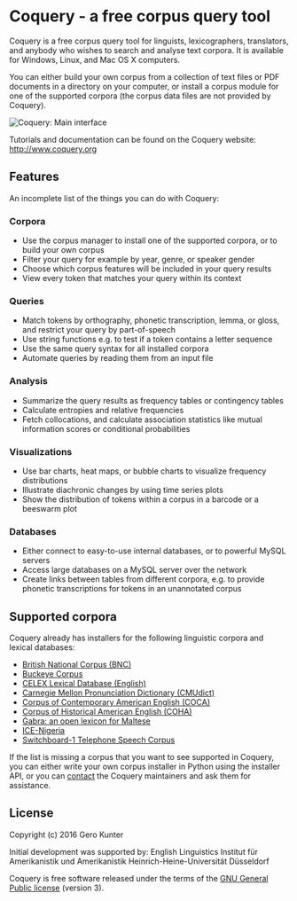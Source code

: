 # Coquery - a free corpus query tool

Coquery is a free corpus query tool for linguists, lexicographers, 
translators, and anybody who wishes to search and analyse text corpora.
It is available for Windows, Linux, and Mac OS X computers.

You can either build your own corpus from a collection of text files
or PDF documents in a directory on your computer, or install a corpus 
module for one of the supported corpora (the corpus data files are not
provided by Coquery).

![Coquery: Main interface](http://www.coquery.org/_images/showcase.png)

Tutorials and documentation can be found on the Coquery website: 
    http://www.coquery.org

## Features

An incomplete list of the things you can do with Coquery:

### Corpora
* Use the corpus manager to install one of the supported corpora, or to 
  build your own corpus
* Filter your query for example by year, genre, or speaker gender
* Choose which corpus features will be included in your query results
* View every token that matches your query within its context

### Queries
* Match tokens by orthography, phonetic transcription, lemma, or gloss, and restrict 
  your query by part-of-speech
* Use string functions e.g. to test if a token contains a letter sequence
* Use the same query syntax for all installed corpora
* Automate queries by reading them from an input file

### Analysis
* Summarize the query results as frequency tables or contingency tables
* Calculate entropies and relative frequencies
* Fetch collocations, and calculate association statistics like mutual 
  information scores or conditional probabilities

### Visualizations

* Use bar charts, heat maps, or bubble charts to visualize frequency 
  distributions
* Illustrate diachronic changes by using time series plots
* Show the distribution of tokens within a corpus in a barcode or a beeswarm 
  plot

### Databases

* Either connect to easy-to-use internal databases, or to powerful MySQL 
  servers
* Access large databases on a MySQL server over the network
* Create links between tables from different corpora, e.g. to provide
  phonetic transcriptions for tokens in an unannotated corpus

## Supported corpora

Coquery already has installers for the following linguistic corpora and 
lexical databases:

* [British National Corpus (BNC)](http://www.natcorp.ox.ac.uk/)
* [Buckeye Corpus](http://buckeyecorpus.osu.edu/)
* [CELEX Lexical Database (English)](https://catalog.ldc.upenn.edu/LDC96L14)
* [Carnegie Mellon Pronunciation Dictionary (CMUdict)](http://www.speech.cs.cmu.edu/cgi-bin/cmudict)
* [Corpus of Contemporary American English (COCA)](http://corpus.byu.edu/coca/)
* [Corpus of Historical American English (COHA)](http://corpus.byu.edu/coha/)
* [Ġabra: an open lexicon for Maltese](http://mlrs.research.um.edu.mt/resources/gabra/)
* [ICE-Nigeria](http://sourceforge.net/projects/ice-nigeria/) 
* [Switchboard-1 Telephone Speech Corpus](https://catalog.ldc.upenn.edu/LDC97S62)

If the list is missing a corpus that you want to see supported in Coquery, 
you can either write your own corpus installer in Python using the installer 
API, or you can [contact](http://www.coquery.org/contact) the Coquery 
maintainers and ask them for assistance.

## License

Copyright (c) 2016 Gero Kunter

Initial development was supported by:
    English Linguistics
    Institut für Amerikanistik und Amerikanistik
    Heinrich-Heine-Universität Düsseldorf
    
Coquery is free software released under the terms of the 
[GNU General Public license](http://www.coquery.org/license) (version 3).
